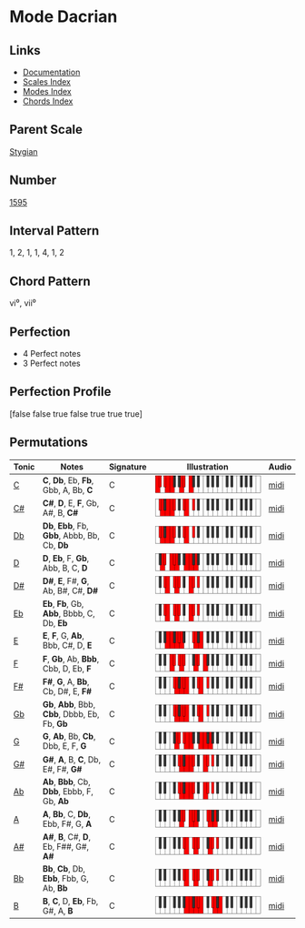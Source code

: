# Mode Dacrian

## Links

- [Documentation](README.md)
- [Scales Index](Scales.md)
- [Modes Index](Modes.md)
- [Chords Index](Chords.md)

## Parent Scale

[Stygian](ScaleStygian.md)

## Number

[1595](https://ianring.com/musictheory/scales/1595)

## Interval Pattern

1, 2, 1, 1, 4, 1, 2

## Chord Pattern

vi⁰, vii⁰

## Perfection

- 4 Perfect notes
- 3 Perfect notes

## Perfection Profile

[false false true false true true true]

## Permutations

| Tonic | Notes | Signature | Illustration | Audio |
|-------|-------|-----------|--------------|-------|
| [C](ModeCNaturalDacrian.md) | **C**, **Db**, Eb, **Fb**, Gbb, A, Bb, **C** | C | ![CNaturalDacrian](ModeCNaturalDacrian.png) | [midi](https://github.com/edipermadi/music/blob/main/docs/ModeCNaturalDacrian.mid?raw=true) |
| [C#](ModeCSharpDacrian.md) | **C#**, **D**, E, **F**, Gb, A#, B, **C#** | C | ![CSharpDacrian](ModeCSharpDacrian.png) | [midi](https://github.com/edipermadi/music/blob/main/docs/ModeCSharpDacrian.mid?raw=true) |
| [Db](ModeDFlatDacrian.md) | **Db**, **Ebb**, Fb, **Gbb**, Abbb, Bb, Cb, **Db** | C | ![DFlatDacrian](ModeDFlatDacrian.png) | [midi](https://github.com/edipermadi/music/blob/main/docs/ModeDFlatDacrian.mid?raw=true) |
| [D](ModeDNaturalDacrian.md) | **D**, **Eb**, F, **Gb**, Abb, B, C, **D** | C | ![DNaturalDacrian](ModeDNaturalDacrian.png) | [midi](https://github.com/edipermadi/music/blob/main/docs/ModeDNaturalDacrian.mid?raw=true) |
| [D#](ModeDSharpDacrian.md) | **D#**, **E**, F#, **G**, Ab, B#, C#, **D#** | C | ![DSharpDacrian](ModeDSharpDacrian.png) | [midi](https://github.com/edipermadi/music/blob/main/docs/ModeDSharpDacrian.mid?raw=true) |
| [Eb](ModeEFlatDacrian.md) | **Eb**, **Fb**, Gb, **Abb**, Bbbb, C, Db, **Eb** | C | ![EFlatDacrian](ModeEFlatDacrian.png) | [midi](https://github.com/edipermadi/music/blob/main/docs/ModeEFlatDacrian.mid?raw=true) |
| [E](ModeENaturalDacrian.md) | **E**, **F**, G, **Ab**, Bbb, C#, D, **E** | C | ![ENaturalDacrian](ModeENaturalDacrian.png) | [midi](https://github.com/edipermadi/music/blob/main/docs/ModeENaturalDacrian.mid?raw=true) |
| [F](ModeFNaturalDacrian.md) | **F**, **Gb**, Ab, **Bbb**, Cbb, D, Eb, **F** | C | ![FNaturalDacrian](ModeFNaturalDacrian.png) | [midi](https://github.com/edipermadi/music/blob/main/docs/ModeFNaturalDacrian.mid?raw=true) |
| [F#](ModeFSharpDacrian.md) | **F#**, **G**, A, **Bb**, Cb, D#, E, **F#** | C | ![FSharpDacrian](ModeFSharpDacrian.png) | [midi](https://github.com/edipermadi/music/blob/main/docs/ModeFSharpDacrian.mid?raw=true) |
| [Gb](ModeGFlatDacrian.md) | **Gb**, **Abb**, Bbb, **Cbb**, Dbbb, Eb, Fb, **Gb** | C | ![GFlatDacrian](ModeGFlatDacrian.png) | [midi](https://github.com/edipermadi/music/blob/main/docs/ModeGFlatDacrian.mid?raw=true) |
| [G](ModeGNaturalDacrian.md) | **G**, **Ab**, Bb, **Cb**, Dbb, E, F, **G** | C | ![GNaturalDacrian](ModeGNaturalDacrian.png) | [midi](https://github.com/edipermadi/music/blob/main/docs/ModeGNaturalDacrian.mid?raw=true) |
| [G#](ModeGSharpDacrian.md) | **G#**, **A**, B, **C**, Db, E#, F#, **G#** | C | ![GSharpDacrian](ModeGSharpDacrian.png) | [midi](https://github.com/edipermadi/music/blob/main/docs/ModeGSharpDacrian.mid?raw=true) |
| [Ab](ModeAFlatDacrian.md) | **Ab**, **Bbb**, Cb, **Dbb**, Ebbb, F, Gb, **Ab** | C | ![AFlatDacrian](ModeAFlatDacrian.png) | [midi](https://github.com/edipermadi/music/blob/main/docs/ModeAFlatDacrian.mid?raw=true) |
| [A](ModeANaturalDacrian.md) | **A**, **Bb**, C, **Db**, Ebb, F#, G, **A** | C | ![ANaturalDacrian](ModeANaturalDacrian.png) | [midi](https://github.com/edipermadi/music/blob/main/docs/ModeANaturalDacrian.mid?raw=true) |
| [A#](ModeASharpDacrian.md) | **A#**, **B**, C#, **D**, Eb, F##, G#, **A#** | C | ![ASharpDacrian](ModeASharpDacrian.png) | [midi](https://github.com/edipermadi/music/blob/main/docs/ModeASharpDacrian.mid?raw=true) |
| [Bb](ModeBFlatDacrian.md) | **Bb**, **Cb**, Db, **Ebb**, Fbb, G, Ab, **Bb** | C | ![BFlatDacrian](ModeBFlatDacrian.png) | [midi](https://github.com/edipermadi/music/blob/main/docs/ModeBFlatDacrian.mid?raw=true) |
| [B](ModeBNaturalDacrian.md) | **B**, **C**, D, **Eb**, Fb, G#, A, **B** | C | ![BNaturalDacrian](ModeBNaturalDacrian.png) | [midi](https://github.com/edipermadi/music/blob/main/docs/ModeBNaturalDacrian.mid?raw=true) |
